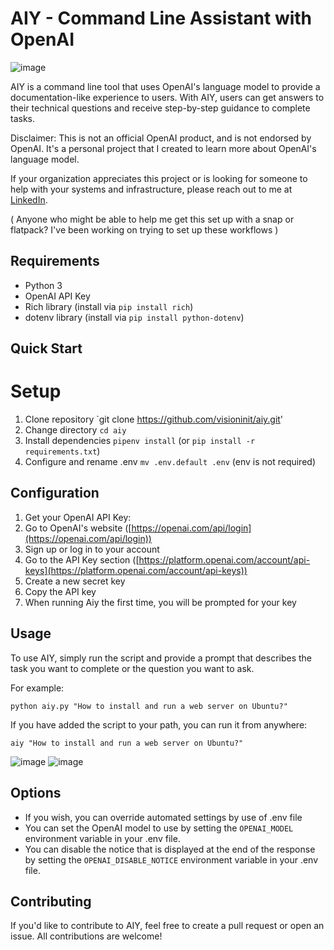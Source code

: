 AIY - Command Line Assistant with OpenAI
========================================
![image](https://user-images.githubusercontent.com/654993/216212025-5e9e6725-b042-4010-8f4d-649706565b80.png)

AIY is a command line tool that uses OpenAI's language model to provide a documentation-like experience to users. With AIY, users can get answers to their technical questions and receive step-by-step guidance to complete tasks.

Disclaimer: This is not an official OpenAI product, and is not endorsed by OpenAI. It's a personal project that I created to learn more about OpenAI's language model.

If your organization appreciates this project or is looking for someone to help with your systems and infrastructure, please reach out to me at [LinkedIn](https://www.linkedin.com/in/riddiough/).


( Anyone who might be able to help me get this set up with a snap or flatpack? I've been working on trying to set up these workflows )

Requirements
------------

*   Python 3
*   OpenAI API Key
*   Rich library (install via `pip install rich`)
*   dotenv library (install via `pip install python-dotenv`)


Quick Start
-----------
# Setup
1. Clone repository `git clone https://github.com/visioninit/aiy.git'
2. Change directory `cd aiy`
3. Install dependencies `pipenv install` (or `pip install -r requirements.txt`)
4. Configure and rename .env `mv .env.default .env` (env is not required)

Configuration
---------------

1.  Get your OpenAI API Key:
2.  Go to OpenAI's website ([https://openai.com/api/login](https://openai.com/api/login))
3.  Sign up or log in to your account
4.  Go to the API Key section ([https://platform.openai.com/account/api-keys](https://platform.openai.com/account/api-keys))
5.  Create a new secret key
6.  Copy the API key
7.  When running Aiy the first time, you will be prompted for your key

Usage
-----

To use AIY, simply run the script and provide a prompt that describes the task you want to complete or the question you want to ask.

For example:

`python aiy.py "How to install and run a web server on Ubuntu?"`

If you have added the script to your path, you can run it from anywhere:

`aiy "How to install and run a web server on Ubuntu?"`

![image](https://user-images.githubusercontent.com/654993/216211945-068bb6a6-b937-44ae-a09c-b75aa8f4d9d6.png)
![image](https://user-images.githubusercontent.com/654993/216211997-167f131f-023b-4b90-8f06-fc7a0e377f6b.png)

Options
-------

* If you wish, you can override automated settings by use of .env file
* You can set the OpenAI model to use by setting the `OPENAI_MODEL` environment variable in your .env file.
* You can disable the notice that is displayed at the end of the response by setting the `OPENAI_DISABLE_NOTICE` environment variable in your .env file.

Contributing
------------

If you'd like to contribute to AIY, feel free to create a pull request or open an issue. All contributions are welcome!
